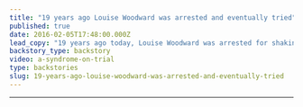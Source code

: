 ```yaml
---
title: "19 years ago Louise Woodward was arrested and eventually tried"
published: true
date: 2016-02-05T17:48:00.000Z
lead_copy: "19 years ago today, Louise Woodward was arrested for shaking a baby to death. Today, many similar shaken baby cases are being overturned. Watch \"A Syndrome on Trial.\" "
backstory_type: backstory
video: a-syndrome-on-trial
type: backstories
slug: 19-years-ago-louise-woodward-was-arrested-and-eventually-tried
---
```


****
